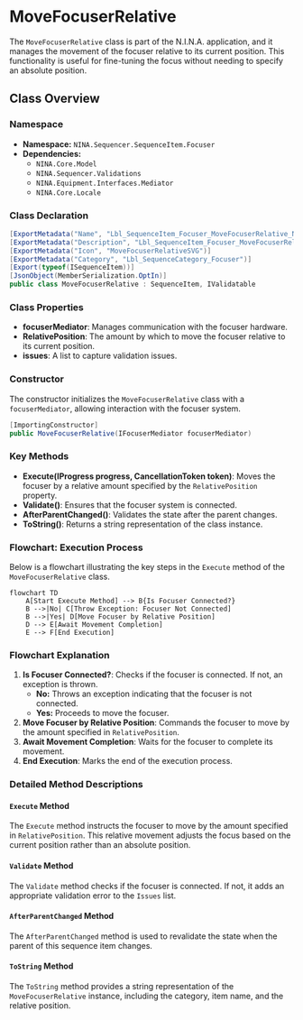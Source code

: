 # MoveFocuserRelative

The `MoveFocuserRelative` class is part of the N.I.N.A. application, and it manages the movement of the focuser relative to its current position. This functionality is useful for fine-tuning the focus without needing to specify an absolute position.

## Class Overview

### Namespace

- **Namespace:** `NINA.Sequencer.SequenceItem.Focuser`
- **Dependencies:**
  - `NINA.Core.Model`
  - `NINA.Sequencer.Validations`
  - `NINA.Equipment.Interfaces.Mediator`
  - `NINA.Core.Locale`

### Class Declaration

```csharp
[ExportMetadata("Name", "Lbl_SequenceItem_Focuser_MoveFocuserRelative_Name")]
[ExportMetadata("Description", "Lbl_SequenceItem_Focuser_MoveFocuserRelative_Description")]
[ExportMetadata("Icon", "MoveFocuserRelativeSVG")]
[ExportMetadata("Category", "Lbl_SequenceCategory_Focuser")]
[Export(typeof(ISequenceItem))]
[JsonObject(MemberSerialization.OptIn)]
public class MoveFocuserRelative : SequenceItem, IValidatable
```

### Class Properties

- **focuserMediator**: Manages communication with the focuser hardware.
- **RelativePosition**: The amount by which to move the focuser relative to its current position.
- **issues**: A list to capture validation issues.

### Constructor

The constructor initializes the `MoveFocuserRelative` class with a `focuserMediator`, allowing interaction with the focuser system.

```csharp
[ImportingConstructor]
public MoveFocuserRelative(IFocuserMediator focuserMediator)
```

### Key Methods

- **Execute(IProgress<ApplicationStatus> progress, CancellationToken token)**: Moves the focuser by a relative amount specified by the `RelativePosition` property.
- **Validate()**: Ensures that the focuser system is connected.
- **AfterParentChanged()**: Validates the state after the parent changes.
- **ToString()**: Returns a string representation of the class instance.

### Flowchart: Execution Process

Below is a flowchart illustrating the key steps in the `Execute` method of the `MoveFocuserRelative` class.

```mermaid
flowchart TD
    A[Start Execute Method] --> B{Is Focuser Connected?}
    B -->|No| C[Throw Exception: Focuser Not Connected]
    B -->|Yes| D[Move Focuser by Relative Position]
    D --> E[Await Movement Completion]
    E --> F[End Execution]
```

### Flowchart Explanation

1. **Is Focuser Connected?**: Checks if the focuser is connected. If not, an exception is thrown.
   - **No:** Throws an exception indicating that the focuser is not connected.
   - **Yes:** Proceeds to move the focuser.
2. **Move Focuser by Relative Position**: Commands the focuser to move by the amount specified in `RelativePosition`.
3. **Await Movement Completion**: Waits for the focuser to complete its movement.
4. **End Execution**: Marks the end of the execution process.

### Detailed Method Descriptions

#### `Execute` Method

The `Execute` method instructs the focuser to move by the amount specified in `RelativePosition`. This relative movement adjusts the focus based on the current position rather than an absolute position.

#### `Validate` Method

The `Validate` method checks if the focuser is connected. If not, it adds an appropriate validation error to the `Issues` list.

#### `AfterParentChanged` Method

The `AfterParentChanged` method is used to revalidate the state when the parent of this sequence item changes.

#### `ToString` Method

The `ToString` method provides a string representation of the `MoveFocuserRelative` instance, including the category, item name, and the relative position.
